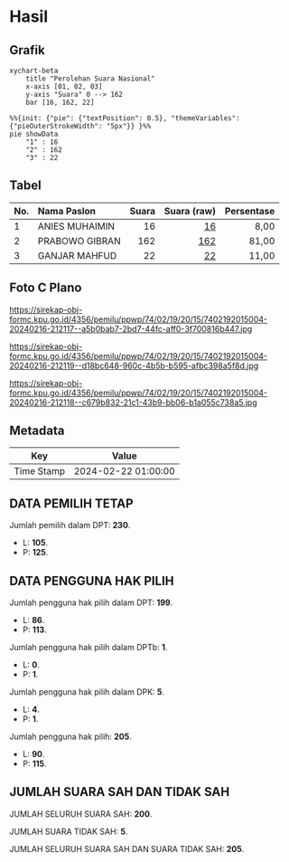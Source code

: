 # Hasil

## Grafik

```mermaid
xychart-beta
    title "Perolehan Suara Nasional"
    x-axis [01, 02, 03]
    y-axis "Suara" 0 --> 162
    bar [16, 162, 22]
```

```mermaid
%%{init: {"pie": {"textPosition": 0.5}, "themeVariables": {"pieOuterStrokeWidth": "5px"}} }%%
pie showData
    "1" : 16
    "2" : 162
    "3" : 22
```

## Tabel

| No. | Nama Paslon    | Suara | Suara (raw) | Persentase |
|:--- |:-------------- | -----:| -----------:| ----------:|
| 1   | ANIES MUHAIMIN | 16    | [16][p-1]   | 8,00       |
| 2   | PRABOWO GIBRAN | 162   | [162][p-2]  | 81,00      |
| 3   | GANJAR MAHFUD  | 22    | [22][p-3]   | 11,00      |


[p-1]: https://github.com/gigit-pemilu/pemilu-2024/blob/main/pilpres/hitung-suara/sub/74-sulawesi-tenggara/sub/02-konawe/sub/19-wonggeduku/sub/2015-tetemotaha/sub/004-tps/sub/paslon-1.txt
[p-2]: https://github.com/gigit-pemilu/pemilu-2024/blob/main/pilpres/hitung-suara/sub/74-sulawesi-tenggara/sub/02-konawe/sub/19-wonggeduku/sub/2015-tetemotaha/sub/004-tps/sub/paslon-2.txt
[p-3]: https://github.com/gigit-pemilu/pemilu-2024/blob/main/pilpres/hitung-suara/sub/74-sulawesi-tenggara/sub/02-konawe/sub/19-wonggeduku/sub/2015-tetemotaha/sub/004-tps/sub/paslon-3.txt

## Foto C Plano

https://sirekap-obj-formc.kpu.go.id/4356/pemilu/ppwp/74/02/19/20/15/7402192015004-20240216-212117--a5b0bab7-2bd7-44fc-aff0-3f700816b447.jpg

https://sirekap-obj-formc.kpu.go.id/4356/pemilu/ppwp/74/02/19/20/15/7402192015004-20240216-212119--d18bc648-960c-4b5b-b595-afbc398a5f8d.jpg

https://sirekap-obj-formc.kpu.go.id/4356/pemilu/ppwp/74/02/19/20/15/7402192015004-20240216-212118--c679b832-21c1-43b9-bb06-b1a055c738a5.jpg


## Metadata

| Key        | Value               |
| ---------- | ------------------- |
| Time Stamp | 2024-02-22 01:00:00 |


## DATA PEMILIH TETAP

Jumlah pemilih dalam DPT: **230**.
 * L: **105**.
 * P: **125**.

## DATA PENGGUNA HAK PILIH

Jumlah pengguna hak pilih dalam DPT: **199**.
 * L: **86**.
 * P: **113**.

Jumlah pengguna hak pilih dalam DPTb: **1**.
 * L: **0**.
 * P: **1**.

Jumlah pengguna hak pilih dalam DPK: **5**.
 * L: **4**.
 * P: **1**.

Jumlah pengguna hak pilih: **205**.
 * L: **90**.
 * P: **115**.

## JUMLAH SUARA SAH DAN TIDAK SAH

JUMLAH SELURUH SUARA SAH: **200**.

JUMLAH SUARA TIDAK SAH: **5**.

JUMLAH SELURUH SUARA SAH DAN SUARA TIDAK SAH: **205**.


